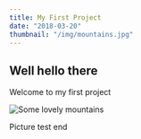 ```yaml
---
title: My First Project
date: "2018-03-20"
thumbnail: "/img/mountains.jpg"
---
```


## Well hello there

Welcome to my first project

![](/img/mountains.jpg "Some lovely mountains" )

Picture test end